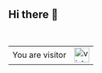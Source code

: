 ## Hi there 👋

<br/>

<table>
  <tr>
    <td>You are visitor</td>
    <td><img src="https://profile-counter.glitch.me/Ballsszz/count.svg" alt="vistor count" height="30" /></td>
  </tr>
</table>

